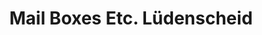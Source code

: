 ---
title: "Mail Boxes Etc. Lüdenscheid"
url: /luedenscheid/mail-boxes-etc-luedenscheid/
shop: Kopieren
---